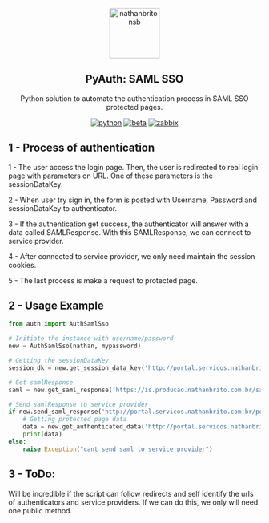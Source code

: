  <p align="center">
 <img width="100px" src="https://nathanbrito.com.br/logo.png" align="center" alt="nathanbritonsb" />
</p>
<h2 align="center"> PyAuth: SAML SSO </h2>

<p align="center">Python solution to automate the authentication process in SAML SSO protected pages.</p>

<div align="center">

<a href="">![python](https://img.shields.io/badge/language-python-blue)</a>
<a href="">![beta](https://img.shields.io/badge/status-stable-green)</a>
<a href="">![zabbix](https://img.shields.io/badge/version-1.0-9cf)</a>

</div>


## 1 - Process of authentication

1 - The user access the login page. Then, the user is redirected to real login page with parameters on URL. One of these parameters is the sessionDataKey.

2 - When user try sign in, the form is posted with Username, Password and sessionDataKey to authenticator.

3 - If the authentication get success, the authenticator will answer with a data called SAMLResponse.
    With this SAMLResponse, we can connect to service provider.

4 - After connected to service provider, we only need maintain the session cookies.

5 - The last process is make a request to protected page.

## 2 - Usage Example

```python
from auth import AuthSamlSso

# Initiate the instance with username/password
new = AuthSamlSso(nathan, mypassword)

# Getting the sessionDataKey
session_dk = new.get_session_data_key('http://portal.servicos.nathanbrito.com.br/portal')

# Get samlResponse
saml = new.get_saml_response('https://is.producao.nathanbrito.com.br/samlsso', session_dk)

# Send samlResponse to service provider
if new.send_saml_response('http://portal.servicos.nathanbrito.com.br/portal/consumer', saml):
    # Getting protected page data
    data = new.get_authenticated_data('http://portal.servicos.nathanbrito.com.br/cadastro.html')
    print(data)
else:
    raise Exception("cant send saml to service provider")
```


## 3 - ToDo:

Will be incredible if the script can follow redirects and self identify the urls of authenticators and service providers.
If we can do this, we only will need one public method.

